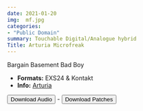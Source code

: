 ```yaml
---
date: 2021-01-20
img:  mf.jpg
categories: 
- "Public Domain"
summary: Touchable Digital/Analogue hybrid
Title: Arturia Microfreak
---
```


Bargain Basement Bad Boy

-   **Formats:** EXS24 & Kontakt
-    **Info:** [Arturia](https://www.arturia.com/products/hardware-synths/microfreak/overview)




<div class="buttons"> <a href="https://www.dropbox.com/sh/g2gbrckgf7zj3kd/AACgPrELmwEFiA5lugQaq-HAa?dl=0"> <button>Download Audio</button></a> - <a href="https://github.com/publicsamples/Arturia-Microfreak/tree/main/Logic%20Sampler"> <button>Download Patches</button></a></div>



